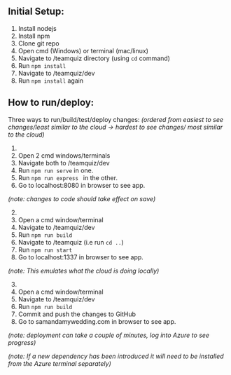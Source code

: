 ## Initial Setup: ##

1. Install nodejs
2. Install npm
3. Clone git repo
4. Open cmd (Windows) or terminal (mac/linux)
5. Navigate to /teamquiz directory (using ` cd ` command)
6. Run ` npm install `
7. Navigate to /teamquiz/dev
8. Run ` npm install ` again


## How to run/deploy: ##

  Three ways to run/build/test/deploy changes: _(ordered from easiest to see changes/least similar to the cloud -> hardest to see changes/ most similar to the cloud)_

1.
  1. Open 2 cmd windows/terminals
  2. Navigate both to /teamquiz/dev
  3. Run ` npm run serve ` in one.
  4. Run `npm run express ` in the other.
  5. Go to localhost:8080 in browser to see app.


_(note: changes to code should take effect on save)_

2.
  1. Open a cmd window/terminal
  2. Navigate to /teamquiz/dev
  3. Run `npm run build `
  4. Navigate to /teamquiz (i.e run ``` cd .. ```)
  5. Run `npm run start`
  6. Go to localhost:1337 in browser to see app.


  _(note: This emulates what the cloud is doing locally)_

3.
  1. Open a cmd window/terminal
  2.  Navigate to /teamquiz/dev
  3. Run `npm run build `
  4. Commit and push the changes to GitHub
  5. Go to samandamywedding.com in browser to see app.


_(note: deployment can take a couple of minutes, log into Azure to see progress)_

_(note: If a new dependency has been introduced it will need to be installed from the Azure terminal separately)_
